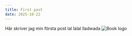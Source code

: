 ```yaml
---
title: First post
date: 2025-10-22
---
```


Här skriver jag min första post lal lalal lladwada
![Book logo](/nobel-racoon/docs/assets/nollefinalen_2024-126.jpg)